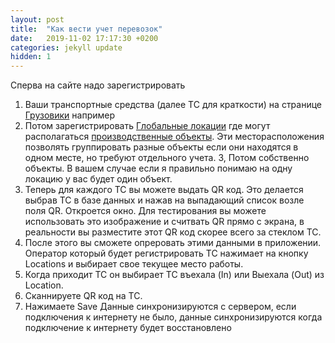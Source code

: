```yaml
---
layout: post
title:  "Как вести учет перевозок"
date:   2019-11-02 17:17:30 +0200
categories: jekyll update
hidden: 1
---
```


Сперва на сайте надо зарегистрировать
1. Ваши транспортные средства (далее ТС для краткости) на странице [Грузовики](http://demo.interval.kz/#/vehicles/truck) например
2. Потом зарегистрировать [Глобальные локации](http://demo.interval.kz/#/vehicles/references/locations) где могут располагаться [производственные объекты](http://demo.interval.kz/#/vehicles/references/facilities). Эти месторасположения позволять группировать разные объекты если они находятся в одном месте, но требуют отдельного учета.
3, Потом собственно объекты. В вашем случае если я правильно понимаю на одну локацию у вас будет один объект.
4. Теперь для каждого ТС вы можете выдать QR код. Это делается выбрав ТС в базе данных и нажав на выпадающий список возле поля QR. Откроется окно. Для тестирования вы можете использовать это изображение и считвать QR прямо с экрана, в реальности вы разместите этот QR код скорее всего за стеклом ТС.
5. После этого вы сможете опреровать этими данными в приложении. Оператор который будет регистрировать ТС нажимает на кнопку Locations и выбирает свое текущее место работы. 
6. Когда приходит ТС он выбирает ТС въехала (In) или Выехала (Out) из Location.
7. Сканнируете QR код на ТС.
8. Нажимаете Save
Данные синхронизируются с сервером, если подключения к интернету не было, данные синхронизируются когда подключение к интернету будет восстановлено